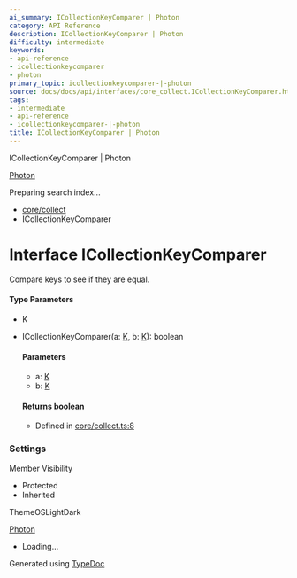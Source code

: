 ```yaml
---
ai_summary: ICollectionKeyComparer | Photon
category: API Reference
description: ICollectionKeyComparer | Photon
difficulty: intermediate
keywords:
- api-reference
- icollectionkeycomparer
- photon
primary_topic: icollectionkeycomparer-|-photon
source: docs/docs/api/interfaces/core_collect.ICollectionKeyComparer.html
tags:
- intermediate
- api-reference
- icollectionkeycomparer-|-photon
title: ICollectionKeyComparer | Photon
---
```

ICollectionKeyComparer | Photon

[Photon](../index.md)




Preparing search index...

* [core/collect](../modules/core_collect.md)
* ICollectionKeyComparer

# Interface ICollectionKeyComparer<K>

Compare keys to see if they are equal.

#### Type Parameters

* K

* ICollectionKeyComparer(a: [K](#k), b: [K](#k)): boolean

  #### Parameters

  + a: [K](#k)
  + b: [K](#k)

  #### Returns boolean

  + Defined in [core/collect.ts:8](https://github.com/mwhite454/photon/blob/main/packages/photon/src/core/collect.ts#L8)

### Settings

Member Visibility

* Protected
* Inherited

ThemeOSLightDark

[Photon](../index.md)

* Loading...

Generated using [TypeDoc](https://typedoc.org/)
